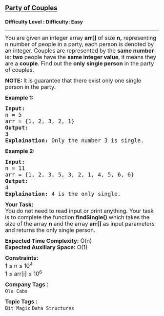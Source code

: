 <h2><a href="https://www.geeksforgeeks.org/problems/alone-in-couple5507/1?page=8&difficulty=Easy&sortBy=submissions">Party of Couples</a></h2><h3>Difficulty Level : Difficulty: Easy</h3><hr><div class="problems_problem_content__Xm_eO"><p><span style="font-size: 18px;">You are given an integer array <strong>arr[]</strong> of size <strong>n,</strong> representing n number of people in a party, each person is denoted by an integer. Couples are represented by the <strong>same number </strong>ie: <strong>two</strong> people have the <strong>same integer value</strong>, it means they are a <strong>couple</strong>. Find out the <strong>only</strong> <strong>single person</strong> in the party of couples.</span></p>
<p><strong><span style="font-size: 18px;">NOTE:&nbsp;</span></strong><span style="font-size: 18px;">It is guarantee that there exist only one single person in the party.</span></p>
<p><span style="font-size: 18px;"><strong>Example 1:</strong></span></p>
<pre><span style="font-size: 18px;"><strong>Input:</strong> <br>n = 5
arr = {1, 2, 3, 2, 1}
<strong>Output:</strong> <br>3
<strong>Explaination:</strong> Only the number 3 is single.</span></pre>
<p><span style="font-size: 18px;"><strong>Example 2:</strong></span></p>
<pre><span style="font-size: 18px;"><strong>Input:</strong> <br>n = 11 <br>arr = {1, 2, 3, 5, 3, 2, 1, 4, 5, 6, 6} <br><strong>Output: <br></strong>4 <br><strong>Explaination:</strong> 4 is the only single.</span></pre>
<p><strong><span style="font-size: 18px;">Your Task:</span></strong><br><span style="font-size: 18px;">You do not need to read input or print anything. Your task is to complete the function <strong>findSingle()</strong> which takes the size of the array <strong>n</strong> and the array <strong>arr[]</strong> as input parameters and returns the only single person.</span></p>
<p><span style="font-size: 18px;"><strong>Expected Time Complexity:</strong> O(n)<br><strong>Expected Auxiliary Space:</strong> O(1)</span></p>
<p><span style="font-size: 18px;"><strong>Constraints:</strong><br>1 ≤ n ≤ 10<sup>4</sup><br>1 ≤ arr[i] ≤ 10<sup>6</sup></span></p></div><p><span style=font-size:18px><strong>Company Tags : </strong><br><code>Ola Cabs</code>&nbsp;<br><p><span style=font-size:18px><strong>Topic Tags : </strong><br><code>Bit Magic</code>&nbsp;<code>Data Structures</code>&nbsp;